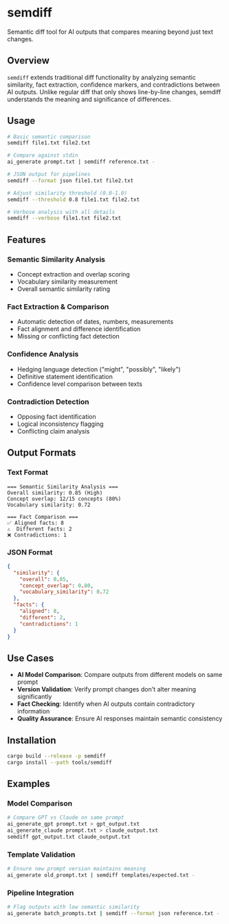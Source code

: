 # semdiff

Semantic diff tool for AI outputs that compares meaning beyond just text changes.

## Overview

`semdiff` extends traditional diff functionality by analyzing semantic similarity, fact extraction, confidence markers, and contradictions between AI outputs. Unlike regular diff that only shows line-by-line changes, semdiff understands the meaning and significance of differences.

## Usage

```bash
# Basic semantic comparison
semdiff file1.txt file2.txt

# Compare against stdin
ai_generate prompt.txt | semdiff reference.txt -

# JSON output for pipelines
semdiff --format json file1.txt file2.txt

# Adjust similarity threshold (0.0-1.0)
semdiff --threshold 0.8 file1.txt file2.txt

# Verbose analysis with all details
semdiff --verbose file1.txt file2.txt
```

## Features

### Semantic Similarity Analysis
- Concept extraction and overlap scoring
- Vocabulary similarity measurement
- Overall semantic similarity rating

### Fact Extraction & Comparison
- Automatic detection of dates, numbers, measurements
- Fact alignment and difference identification
- Missing or conflicting fact detection

### Confidence Analysis
- Hedging language detection ("might", "possibly", "likely")
- Definitive statement identification
- Confidence level comparison between texts

### Contradiction Detection
- Opposing fact identification
- Logical inconsistency flagging
- Conflicting claim analysis

## Output Formats

### Text Format
```
=== Semantic Similarity Analysis ===
Overall similarity: 0.85 (High)
Concept overlap: 12/15 concepts (80%)
Vocabulary similarity: 0.72

=== Fact Comparison ===
✅ Aligned facts: 8
⚠️  Different facts: 2
❌ Contradictions: 1
```

### JSON Format
```json
{
  "similarity": {
    "overall": 0.85,
    "concept_overlap": 0.80,
    "vocabulary_similarity": 0.72
  },
  "facts": {
    "aligned": 8,
    "different": 2,
    "contradictions": 1
  }
}
```

## Use Cases

- **AI Model Comparison**: Compare outputs from different models on same prompt
- **Version Validation**: Verify prompt changes don't alter meaning significantly  
- **Fact Checking**: Identify when AI outputs contain contradictory information
- **Quality Assurance**: Ensure AI responses maintain semantic consistency

## Installation

```bash
cargo build --release -p semdiff
cargo install --path tools/semdiff
```

## Examples

### Model Comparison
```bash
# Compare GPT vs Claude on same prompt
ai_generate_gpt prompt.txt > gpt_output.txt
ai_generate_claude prompt.txt > claude_output.txt
semdiff gpt_output.txt claude_output.txt
```

### Template Validation  
```bash
# Ensure new prompt version maintains meaning
ai_generate old_prompt.txt | semdiff templates/expected.txt -
```

### Pipeline Integration
```bash
# Flag outputs with low semantic similarity
ai_generate batch_prompts.txt | semdiff --format json reference.txt - | jq '.similarity.overall < 0.5'
```